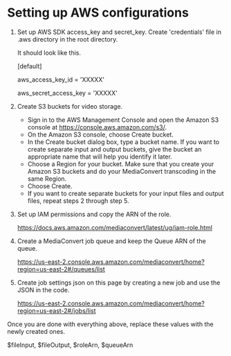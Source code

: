 # Setting up AWS configurations

1. Set up AWS SDK access_key and secret_key.
   Create 'credentials' file in .aws directory in the root directory.
	
   It should look like this.
	
   [default]
   
   aws_access_key_id = 'XXXXX'
   
   aws_secret_access_key = 'XXXXX'
2. Create S3 buckets for video storage.

   - Sign in to the AWS Management Console and open the Amazon S3 console at https://console.aws.amazon.com/s3/.
   - On the Amazon S3 console, choose Create bucket.
   - In the Create bucket dialog box, type a bucket name. If you want to create separate input and output buckets, give the bucket an appropriate name that will help you identify it later.
   - Choose a Region for your bucket. Make sure that you create your Amazon S3 buckets and do your MediaConvert transcoding in the same Region.
   - Choose Create.
   - If you want to create separate buckets for your input files and output files, repeat steps 2 through step 5.

3. Set up IAM permissions and copy the ARN of the role.

   https://docs.aws.amazon.com/mediaconvert/latest/ug/iam-role.html
	
4. Create a MediaConvert job queue and keep the Queue ARN of the queue.

   https://us-east-2.console.aws.amazon.com/mediaconvert/home?region=us-east-2#/queues/list
	
5. Create job settings json on this page by creating a new job and use the JSON in the code.

   https://us-east-2.console.aws.amazon.com/mediaconvert/home?region=us-east-2#/jobs/list

Once you are done with everything above, replace these values with the newly created ones.

$fileInput, $fileOutput, $roleArn, $queueArn
